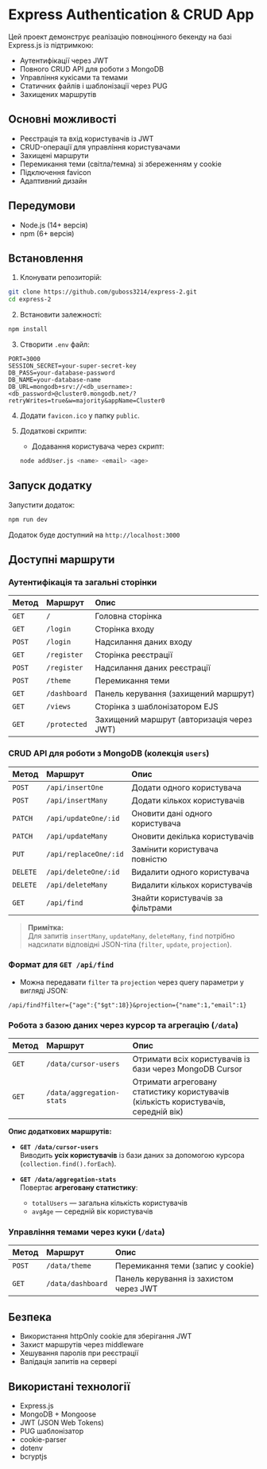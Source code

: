 # Express Authentication & CRUD App

Цей проект демонструє реалізацію повноцінного бекенду на базі Express.js із підтримкою:

- Аутентифікації через JWT
- Повного CRUD API для роботи з MongoDB
- Управління кукісами та темами
- Статичних файлів і шаблонізації через PUG
- Захищених маршрутів

## Основні можливості

- Реєстрація та вхід користувачів із JWT
- CRUD-операції для управління користувачами
- Захищені маршрути
- Перемикання теми (світла/темна) зі збереженням у cookie
- Підключення favicon
- Адаптивний дизайн

## Передумови

- Node.js (14+ версія)
- npm (6+ версія)

## Встановлення

1. Клонувати репозиторій:
```bash
git clone https://github.com/guboss3214/express-2.git
cd express-2
```

2. Встановити залежності:
```bash
npm install
```

3. Створити `.env` файл:
```
PORT=3000
SESSION_SECRET=your-super-secret-key
DB_PASS=your-database-password
DB_NAME=your-database-name
DB_URL=mongodb+srv://<db_username>:<db_password>@cluster0.mongodb.net/?retryWrites=true&w=majority&appName=Cluster0
```

4. Додати `favicon.ico` у папку `public`.

5. Додаткові скрипти:
   - Додавання користувача через скрипт:
   ```bash
   node addUser.js <name> <email> <age>
   ```

## Запуск додатку

Запустити додаток:
```bash
npm run dev
```

Додаток буде доступний на `http://localhost:3000`

## Доступні маршрути

### Аутентифікація та загальні сторінки

| Метод | Маршрут | Опис |
|:-----|:-------|:-----|
| `GET` | `/` | Головна сторінка |
| `GET` | `/login` | Сторінка входу |
| `POST` | `/login` | Надсилання даних входу |
| `GET` | `/register` | Сторінка реєстрації |
| `POST` | `/register` | Надсилання даних реєстрації |
| `POST` | `/theme` | Перемикання теми |
| `GET` | `/dashboard` | Панель керування (захищений маршрут) |
| `GET` | `/views` | Сторінка з шаблонізатором EJS |
| `GET` | `/protected` | Захищений маршрут (авторизація через JWT) |

### CRUD API для роботи з MongoDB (колекція `users`)

| Метод | Маршрут | Опис |
|:-----|:-------|:-----|
| `POST` | `/api/insertOne` | Додати одного користувача |
| `POST` | `/api/insertMany` | Додати кількох користувачів |
| `PATCH` | `/api/updateOne/:id` | Оновити дані одного користувача |
| `PATCH` | `/api/updateMany` | Оновити декілька користувачів |
| `PUT` | `/api/replaceOne/:id` | Замінити користувача повністю |
| `DELETE` | `/api/deleteOne/:id` | Видалити одного користувача |
| `DELETE` | `/api/deleteMany` | Видалити кількох користувачів |
| `GET` | `/api/find` | Знайти користувачів за фільтрами |

> **Примітка:**  
> Для запитів `insertMany`, `updateMany`, `deleteMany`, `find` потрібно надсилати відповідні JSON-тіла (`filter`, `update`, `projection`).

### Формат для `GET /api/find`
- Можна передавати `filter` та `projection` через query параметри у вигляді JSON:
```
/api/find?filter={"age":{"$gt":18}}&projection={"name":1,"email":1}
```

### Робота з базою даних через курсор та агрегацію (`/data`)

| Метод | Маршрут | Опис |
|:-----|:--------|:-----|
| `GET` | `/data/cursor-users` | Отримати всіх користувачів із бази через MongoDB Cursor |
| `GET` | `/data/aggregation-stats` | Отримати агреговану статистику користувачів (кількість користувачів, середній вік) |

**Опис додаткових маршрутів:**

- **`GET /data/cursor-users`**  
  Виводить **усіх користувачів** із бази даних за допомогою курсора (`collection.find().forEach`).

- **`GET /data/aggregation-stats`**  
  Повертає **агреговану статистику**:
  - `totalUsers` — загальна кількість користувачів
  - `avgAge` — середній вік користувачів

### Управління темами через куки (`/data`)

| Метод | Маршрут | Опис |
|:-----|:--------|:-----|
| `POST` | `/data/theme` | Перемикання теми (запис у cookie) |
| `GET` | `/data/dashboard` | Панель керування із захистом через JWT |

## Безпека

- Використання httpOnly cookie для зберігання JWT
- Захист маршрутів через middleware
- Хешування паролів при реєстрації
- Валідація запитів на сервері

## Використані технології

- Express.js
- MongoDB + Mongoose
- JWT (JSON Web Tokens)
- PUG шаблонізатор
- cookie-parser
- dotenv
- bcryptjs
